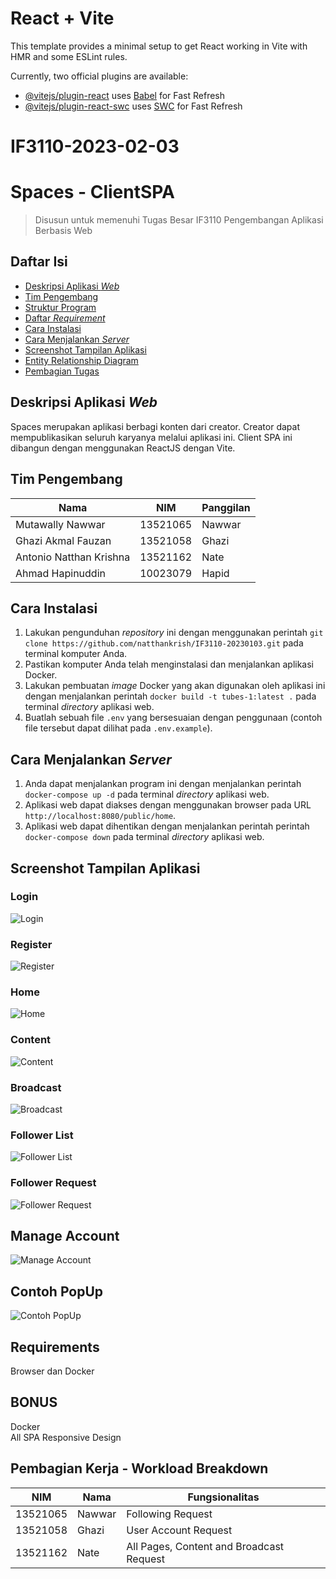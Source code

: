 # React + Vite

This template provides a minimal setup to get React working in Vite with HMR and some ESLint rules.

Currently, two official plugins are available:

-   [@vitejs/plugin-react](https://github.com/vitejs/vite-plugin-react/blob/main/packages/plugin-react/README.md) uses [Babel](https://babeljs.io/) for Fast Refresh
-   [@vitejs/plugin-react-swc](https://github.com/vitejs/vite-plugin-react-swc) uses [SWC](https://swc.rs/) for Fast Refresh


# IF3110-2023-02-03
# Spaces - ClientSPA

> Disusun untuk memenuhi Tugas Besar IF3110 Pengembangan Aplikasi Berbasis Web

## Daftar Isi

-   [Deskripsi Aplikasi _Web_](#deskripsi-aplikasi-web)
-   [Tim Pengembang](#tim-pengembang)
-   [Struktur Program](#struktur-program)
-   [Daftar _Requirement_](#daftar-requirement)
-   [Cara Instalasi](#cara-instalasi)
-   [Cara Menjalankan _Server_](#cara-menjalankan-server)
-   [Screenshot Tampilan Aplikasi](#screenshot-tampilan-aplikasi)
-   [Entity Relationship Diagram](#entity-relationship-diagram)
-   [Pembagian Tugas](#pembagian-tugas)

## Deskripsi Aplikasi _Web_

Spaces merupakan aplikasi berbagi konten dari creator. Creator dapat mempublikasikan seluruh karyanya melalui aplikasi ini. Client SPA ini dibangun dengan menggunakan ReactJS dengan Vite. 

## Tim Pengembang

| Nama                   | NIM      | Panggilan |
| ---------------------- | -------- | --------- |
| Mutawally Nawwar | 13521065 | Nawwar    |
| Ghazi Akmal Fauzan          | 13521058 | Ghazi  |
| Antonio Natthan Krishna     | 13521162 | Nate    |
| Ahmad Hapinuddin    | 10023079 | Hapid     |

## Cara Instalasi

1. Lakukan pengunduhan _repository_ ini dengan menggunakan perintah `git clone https://github.com/natthankrish/IF3110-20230103.git` pada terminal komputer Anda.
2. Pastikan komputer Anda telah menginstalasi dan menjalankan aplikasi Docker.
3. Lakukan pembuatan _image_ Docker yang akan digunakan oleh aplikasi ini dengan menjalankan perintah `docker build -t tubes-1:latest .` pada terminal _directory_ aplikasi web.
4. Buatlah sebuah file `.env` yang bersesuaian dengan penggunaan (contoh file tersebut dapat dilihat pada `.env.example`).

## Cara Menjalankan _Server_

1. Anda dapat menjalankan program ini dengan menjalankan perintah `docker-compose up -d` pada terminal _directory_ aplikasi web.
2. Aplikasi web dapat diakses dengan menggunakan browser pada URL `http://localhost:8080/public/home`.
3. Aplikasi web dapat dihentikan dengan menjalankan perintah perintah `docker-compose down` pada terminal _directory_ aplikasi web.

## Screenshot Tampilan Aplikasi

### Login

![Login](assets/image-7.png)

### Register

![Register](assets/image-8.png)

### Home

![Home](assets/image-0.png)

### Content

![Content](assets/image-1.png)

### Broadcast

![Broadcast](assets/image-2.png)

### Follower List

![Follower List](assets/image-3.png)

### Follower Request

![Follower Request](assets/image-4.png)

## Manage Account

![Manage Account](assets/image-5.png)

## Contoh PopUp
![Contoh PopUp](assets/image-6.png)

## **Requirements**
Browser dan Docker

## BONUS
Docker <br>
All SPA Responsive Design

## **Pembagian Kerja - Workload Breakdown**

| NIM                | Nama            | Fungsionalitas                    |
| ------------------ | --------------- |------------------------------------------ |
| 13521065           | Nawwar           | Following Request  |
| 13521058           | Ghazi            | User Account Request      |
| 13521162           | Nate             | All Pages, Content and Broadcast Request |

